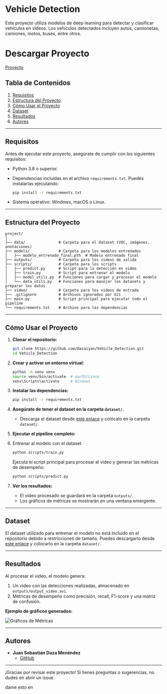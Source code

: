 # Vehicle Detection

Este proyecto utiliza modelos de deep learning para detectar y clasificar vehículos en videos. Los vehículos detectados incluyen autos, camionetas, camiones, motos, buses, entre otros.

# Descargar Proyecto

[Proyecto](https://drive.google.com/file/d/1TtR5P2KY3zo9Z33sl-ku-Hlg9ZPJhv26/view?usp=drive_link)

## Tabla de Contenidos

1. [Requisitos](#requisitos)
2. [Estructura del Proyecto](#estructura-del-proyecto)
3. [Cómo Usar el Proyecto](#cómo-usar-el-proyecto)
4. [Dataset](#dataset)
5. [Resultados](#resultados)
6. [Autores](#autores)

---

## Requisitos

Antes de ejecutar este proyecto, asegúrate de cumplir con los siguientes requisitos:

- Python 3.8 o superior.
- Dependencias incluidas en el archivo `requirements.txt`. Puedes instalarlas ejecutando:

  ```bash
  pip install -r requirements.txt
  ```

- Sistema operativo: Windows, macOS o Linux.

---

## Estructura del Proyecto

```plaintext
project/
│
├── data/               # Carpeta para el dataset (VOC, imágenes, anotaciones)
├── models/             # Carpeta para los modelos entrenados
│   ├── modelo_entrenado_final.pth  # Modelo entrenado final
├── outputs/            # Carpeta para los videos de salida
├── scripts/            # Carpeta para los scripts
│   ├── predict.py      # Script para la detección en video
│   ├── train.py        # Script para entrenar el modelo
│   ├── model_utils.py  # Funciones para cargar y procesar el modelo
│   └── data_utils.py   # Funciones para manejar los datasets y preparar los datos
├── video/              # Carpeta para los videos de entrada
├── .gitignore          # Archivos ignorados por Git
├── main.py             # Script principal para ejecutar todo el pipeline
└── requirements.txt    # Archivo para las dependencias
```

---

## Cómo Usar el Proyecto

1. **Clonar el repositorio:**

   ```bash
   git clone https://github.com/Dazaiyan/Vehicle_Detection.git
   cd Vehicle_Detection
   ```

2. **Crear y activar un entorno virtual:**

   ```bash
   python -m venv venv
   source venv/bin/activate  # macOS/Linux
   venv\Scripts\activate     # Windows
   ```

3. **Instalar las dependencias:**

   ```bash
   pip install -r requirements.txt
   ```

4. **Asegúrate de tener el dataset en la carpeta `dataset/`.**
   - Descarga el dataset desde [este enlace](https://drive.google.com/file/d/1TtR5P2KY3zo9Z33sl-ku-Hlg9ZPJhv26/view?usp=drive_link) y colócalo en la carpeta `dataset/`.

5. **Ejecutar el pipeline completo:**
6. 
   Entrenar al modelo con el dataset

    ```bash
   python scripts/train.py
   ```

   Ejecuta el script principal para procesar el video y generar las métricas de desempeño:

   ```bash
   python scripts/predict.py
   ```

7. **Ver los resultados:**
   - El video procesado se guardará en la carpeta `outputs/`.
   - Los gráficos de métricas se mostrarán en una ventana emergente.

---

## Dataset

El dataset utilizado para entrenar el modelo no está incluido en el repositorio debido a restricciones de tamaño. Puedes descargarlo desde [este enlace](https://drive.google.com/file/d/1TtR5P2KY3zo9Z33sl-ku-Hlg9ZPJhv26/view?usp=drive_link) y colocarlo en la carpeta `dataset/`.

---

## Resultados

Al procesar el video, el modelo genera:

1. Un video con las detecciones realizadas, almacenado en `outputs/output_video.avi`.
2. Métricas de desempeño como precisión, recall, F1-score y una matriz de confusión.

**Ejemplo de gráficos generados:**

![Gráficos de Métricas](https://via.placeholder.com/800x400?text=Ejemplo+de+gráficos+de+precisión%2C+recall%2C+F1-score+y+matriz+de+confusión)

---

## Autores

- **Juan Sebastián Daza Menéndez**  
  - [GitHub](https://github.com/Dazaiyan)

---

¡Gracias por revisar este proyecto! Si tienes preguntas o sugerencias, no dudes en abrir un issue.



dame esto en
